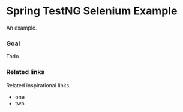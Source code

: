 # Spring TestNG Selenium Example

An example.

### Goal

Todo

### Related links

Related inspirational links.

- one
- two
